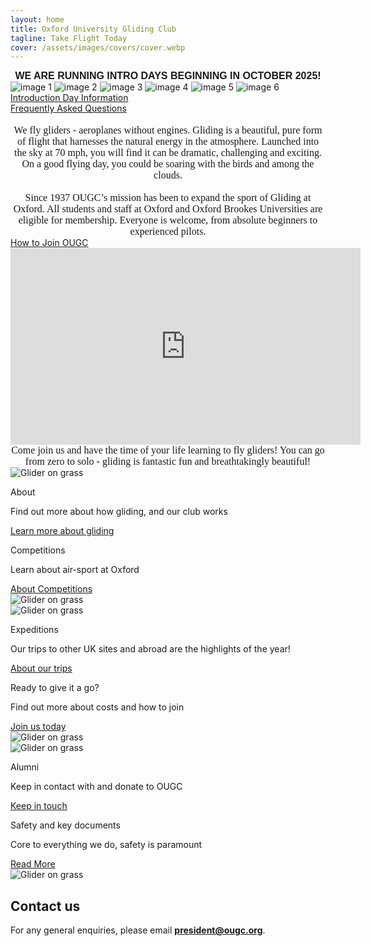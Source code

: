 ```yaml
---
layout: home
title: Oxford University Gliding Club
tagline: Take Flight Today
cover: /assets/images/covers/cover.webp
---
```


<div style="text-align: center; font-family: 'Montserrat', sans-serif; font-weight: 700;font-size: 1rem">
  WE ARE RUNNING INTRO DAYS BEGINNING IN OCTOBER 2025!
</div>

<div class="image-grid">
  <img src="/assets/images/home/home_1.webp" alt="image 1">
  <img src="/assets/images/home/home_2.webp" alt="image 2">
  <img src="/assets/images/home/home_3.webp" alt="image 3">
  <img src="/assets/images/home/home_4.jpeg" alt="image 4">
  <img src="/assets/images/home/home_5.jpeg" alt="image 5">
  <img src="/assets/images/home/home_6.jpeg" alt="image 6">
</div>

<div class="home-button-wrapper">
  <a href="/introduction_days/key_information/" class="big-button">Introduction Day Information</a>
</div>

<div class="home-button-wrapper">
  <a href="/membership/faqs/" class="big-button">Frequently Asked Questions</a>
</div>


<div style="text-align: center; font-family: 'Georgia', serif;font-size: 1rem">
<br>
  We fly gliders - aeroplanes without engines. Gliding is a beautiful, pure form of flight that harnesses the natural energy in the atmosphere. Launched into the sky at 70 mph, you will find it can be dramatic, challenging and exciting. On a good flying day, you could be soaring with the birds and among the clouds. 

<br>
<br>
  Since 1937 OUGC’s mission has been to expand the sport of Gliding at Oxford. All students and staff at Oxford and Oxford Brookes Universities are eligible for membership. Everyone is welcome, from absolute beginners to experienced pilots.
</div>


<div class="home-button-wrapper">
  <a href="/membership/join/" class="big-button">How to Join OUGC</a>
</div>

<div class="video-wrapper">
    <iframe width="560" height="315" src="https://www.youtube.com/embed/AiGAneGvtN0?si=hXtUArfT8WGXcLG1" title="YouTube video player" frameborder="0" allow="accelerometer; autoplay; clipboard-write; encrypted-media; gyroscope; picture-in-picture; web-share" referrerpolicy="strict-origin-when-cross-origin" allowfullscreen></iframe>
</div>
<div style="text-align: center; font-family: 'Georgia', serif;font-size: 1rem">
  Come join us and have the time of your life learning to fly gliders! You can go from zero to solo - gliding is fantastic fun and breathtakingly beautiful!
</div>

<div class="feature-section">
  <div class="feature-image">
    <img src="/assets/images/home/home_7.webp" alt="Glider on grass">
  </div>
  <div class="feature-text">
    <p class="feature-label">About</p>
    <p class="feature-description">
      Find out more about how gliding, and our club works
    </p>
    <a href="/about_gliding/" class="feature-button">Learn more about gliding</a>
  </div>
</div>

<div class="feature-section">

  <div class="feature-text">
      <p class="feature-label">Competitions</p>
      <p class="feature-description">
      Learn about air-sport at Oxford
      </p>
      <a href="/competitions/varsity/" class="feature-button">About Competitions</a>
  </div>

  <div class="feature-image">
      <img src="/assets/images/home/home_8.webp" alt="Glider on grass">
  </div>
</div>

<div class="feature-section">
  <div class="feature-image">
    <img src="/assets/images/home/home_9.webp" alt="Glider on grass">
  </div>
  <div class="feature-text">
    <p class="feature-label">Expeditions</p>
    <p class="feature-description">
      Our trips to other UK sites and abroad are the highlights of the year!
    </p>
    <a href="/trips_training_weeks_expeditions/trips/" class="feature-button"> About our trips</a>
  </div>
</div>


<div class="feature-section">
  <div class="feature-text">
      <p class="feature-label">Ready to give it a go?</p>
      <p class="feature-description">
      Find out more about costs and how to join
      </p>
      <a href="/competitions/varsity/" class="feature-button">Join us today</a>
  </div>

  <div class="feature-image">
      <img src="/assets/images/home/home_10.webp" alt="Glider on grass">
  </div>
</div>


<div class="feature-section">
  <div class="feature-image">
    <img src="/assets/images/home/home_11.webp" alt="Glider on grass">
  </div>
  <div class="feature-text">
    <p class="feature-label">Alumni</p>
    <p class="feature-description">
      Keep in contact with and donate to OUGC
    </p>
    <a href="/about_ougc/alumni_1937_club/" class="feature-button"> Keep in touch</a>
  </div>
</div>

<div class="feature-section">
  <div class="feature-text">
      <p class="feature-label">Safety and key documents</p>
      <p class="feature-description">
      Core to everything we do, safety is paramount
      </p>
      <a href="/about_ougc/airside_safety/" class="feature-button">Read More</a>
  </div>

  <div class="feature-image">
      <img src="/assets/images/home/home_12.webp" alt="Glider on grass">
  </div>
</div>

## Contact us
For any general enquiries, please email **president@ougc.org**.